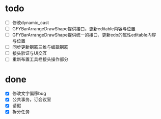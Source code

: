 # todo
- [ ] 修改dynamic_cast
- [ ] GFYBarArrangeDrawShape提供接口，更新editable内容与位置
- [ ] GFYBarArrangeDrawShape提供统一的接口，更新edo的属性editable内容与位置
- [ ] 同步更新钢筋三维与编辑钢筋
- [ ] 接头验证与UI交互
- [ ] 重新布置工具栏接头操作部分

# done
- [x] 修改文字偏移bug
- [x] 公共事务，订会议室
- [x] 请假
- [x] 拆分任务
